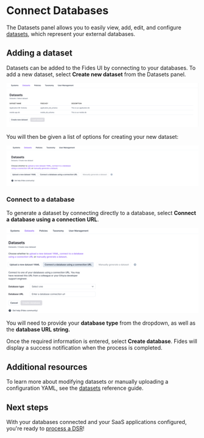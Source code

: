 # Connect Databases 

The Datasets panel allows you to easily view, add, edit, and configure [datasets](https://ethyca.github.io/fideslang/resources/dataset/), which represent your external databases.

## Adding a dataset 

Datasets can be added to the Fides UI by connecting to your databases. To add a new dataset, select **Create new dataset** from the Datasets panel.

![Dataset UI](../../../public/assets/img/dsr_quickstart/datasets.png)

You will then be given a list of options for creating your new dataset:

![Add A Dataset](../../../public/assets/img/dsr_quickstart/new_dataset.png)

### Connect to a database 

To generate a dataset by connecting directly to a database, select **Connect a database using a connection URL**.

![Add A Connection](../../../public/assets/img/dsr_quickstart/add_database.png)

You will need to provide your **database type** from the dropdown, as well as the **database URL string.** 

Once the required information is entered, select **Create database**. Fides will display a success notification when the process is completed.

## Additional resources
To learn more about modifying datasets or manually uploading a configuration YAML, see the [datasets](../ui/datasets) reference guide.
## Next steps
With your databases connected and your SaaS applications configured, you're ready to [process a DSR](./dsr_processing)!